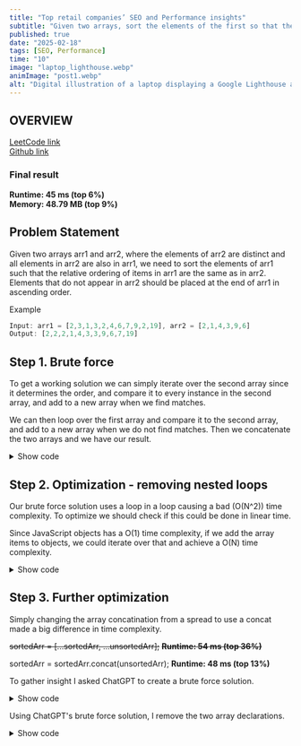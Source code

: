 ```yaml
---
title: "Top retail companies’ SEO and Performance insights"
subtitle: "Given two arrays, sort the elements of the first so that the relative ordering of items are the same as in the second array."
published: true
date: "2025-02-18"
tags: [SEO, Performance]
time: "10"
image: "laptop_lighthouse.webp"
animImage: "post1.webp"
alt: "Digital illustration of a laptop displaying a Google Lighthouse audit report with performance metrics such as speed scores, SEO ratings, and accessibility scores. Around the laptop, floating icons and logos of major retail companies represent different websites being analyzed."
---
```


## OVERVIEW

<a href="https://leetcode.com/problems/relative-sort-array/description/" target="_blank">LeetCode link</a>
<br>
<a href="https://github.com/Johan-Melin/leetcode-js/blob/main/solutions/1122.%20Relative%20Sort%20Array.js" target="_blank">Github link</a> 

### Final result
**Runtime: 45 ms (top 6%)**  
**Memory: 48.79 MB (top 9%)**  

## Problem Statement

Given two arrays arr1 and arr2, where the elements of arr2 are distinct and all elements in arr2 are also in arr1, we need to sort the elements of arr1 such that the relative ordering of items in arr1 are the same as in arr2. Elements that do not appear in arr2 should be placed at the end of arr1 in ascending order.

Example

```js
Input: arr1 = [2,3,1,3,2,4,6,7,9,2,19], arr2 = [2,1,4,3,9,6]
Output: [2,2,2,1,4,3,3,9,6,7,19]
```

## Step 1. Brute force

To get a working solution we can simply iterate over the second array since it determines the order, and compare it to every instance in the second array, and add to a new array when we find matches.

We can then loop over the first array and compare it to the second array, and add to a new array when we do not find matches. Then we concatenate the two arrays and we have our result.

<details>
  <summary>Show code</summary>

```js
var relativeSortArray = function(arr1, arr2) {
    let sortedArr = [];
    let unsortedArr = [];
    for (let i in arr2) {
        for (let j in arr1) {
            if (arr1[j] === arr2[i]) {
                sortedArr.push(arr1[j]);
            }
        }
    }
    for (let i in arr1) {
        if (!arr2.includes(arr1[i])) {
            unsortedArr.push(arr1[i]);
        }
    }

    unsortedArr = unsortedArr.sort((a,b) => a-b);
    sortedArr = [...sortedArr, ...unsortedArr];
    return sortedArr;
};
```

**Runtime: 79 ms (bottom 5%)**  
**Memory: 55.10 MB (bottom 5%)**  

</details>


## Step 2. Optimization - removing nested loops

Our brute force solution uses a loop in a loop causing a bad (O(N^2)) time complexity. To optimize we should check if this could be done in linear time. 

Since JavaScript objects has a O(1) time complexity, if we add the array items to objects, we could iterate over that and achieve a O(N) time complexity.

<details>
  <summary>Show code</summary>

```js
var relativeSortArray = function(arr1, arr2) {
    let sortedArr = [];
    let unsortedArr = [];
    let lookup = {};
    let counts = {};

    for (let num of arr2) {
        lookup[num] = true;
    }

    for (let num of arr1) {
        if (num in lookup) {
            counts[num] = counts[num] + 1 || 1;
        } else {
            unsortedArr.push(num);
        }
    }

    for (let num of arr2) {
        let count = counts[num] || 0;
        while (count-- > 0) {
            sortedArr.push(num);
        }
    }

    unsortedArr.sort((a, b) => a - b);
    sortedArr = [...sortedArr, ...unsortedArr];
    return sortedArr;
};
```

**Runtime: 54 ms (top 36%)**  
**Memory: 50.85 MB (bottom 25%)**  

</details>


## Step 3. Further optimization

Simply changing the array concatination from a spread to use a concat made a big difference in time complexity.

~~sortedArr = [...sortedArr, ...unsortedArr];~~
**~~Runtime: 54 ms (top 36%)~~**

sortedArr = sortedArr.concat(unsortedArr);
**Runtime: 48 ms (top 13%)**  

To gather insight I asked ChatGPT to create a brute force solution.

<details>
  <summary>Show code</summary>

```js
var relativeSortArray = function(arr1, arr2) {
    let result = [];
    
    for (let num of arr2) {
        while (arr1.includes(num)) {
            result.push(num);
            arr1.splice(arr1.indexOf(num), 1);
        }
    }
    
    arr1.sort((a, b) => a - b);
    result = result.concat(arr1);
    return result;
}
```

**Runtime: 50 ms (top 20%)**  
**Memory: 49.23 MB (top 27%)**  

Very impressive. In just 13 lines of code it achieves a great runtime and memory result.

</details>

Using ChatGPT's brute force solution, I remove the two array declarations.

<details>
  <summary>Show code</summary>

```js
var relativeSortArray = function(arr1, arr2, result = []) {
    for (let num of arr2) {
        while (arr1.includes(num)) {
            result.push(num);
            arr1.splice(arr1.indexOf(num), 1);
        }
    }
    
    arr1.sort((a, b) => a - b);
    return result.concat(arr1);
}
```

**Runtime: 45 ms (top 6%)**  
**Memory: 48.79 MB (top 9%)**  

This is not the best optimizations for large arrays, but optimized to deliver a high result while also not being too complicated.
</details>
